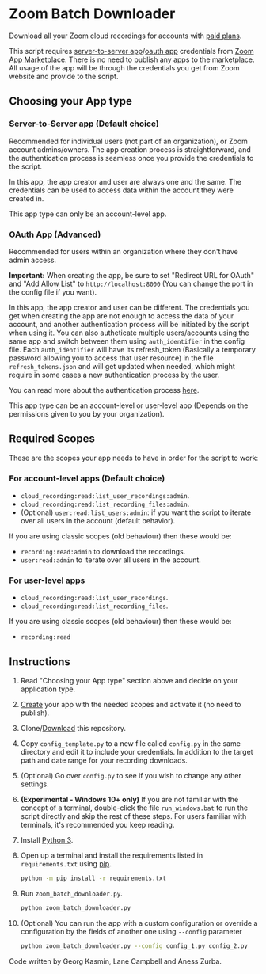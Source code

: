 # Zoom Batch Downloader

Download all your Zoom cloud recordings for accounts with [paid plans](https://zoom.us/pricing#personal).

This script requires [server-to-server app](https://developers.zoom.us/docs/internal-apps/create/)/[oauth app](https://developers.zoom.us/docs/integrations/create/) credentials from [Zoom App Marketplace](https://marketplace.zoom.us/user/build). There is no need to publish any apps to the marketplace. All usage of the app will be through the credentials you get from Zoom website and provide to the script.

## Choosing your App type

### Server-to-Server app (Default choice)

Recommended for individual users (not part of an organization), or Zoom account admins/owners. The app creation process is straightforward, and the authentication process is seamless once you provide the credentials to the script.

In this app, the app creator and user are always one and the same. The credentials can be used to access data within the account they were created in.

This app type can only be an account-level app.

### OAuth App (Advanced)

Recommended for users within an organization where they don't have admin access.

**Important:** When creating the app, be sure to set "Redirect URL for OAuth" and "Add Allow List" to `http://localhost:8000` (You can change the port in the config file if you want).

In this app, the app creator and user can be different. The credentials you get when creating the app are not enough to access the data of your account, and another authentication process will be initiated by the script when using it. You can also autheticate multiple users/accounts using the same app and switch between them using `auth_identifier` in the config file. Each `auth_identifier` will have its refresh_token (Basically a temporary password allowing you to access that user resource) in the file `refresh_tokens.json` and will get updated when needed, which might require in some cases a new authentication process by the user.

You can read more about the authentication process [here](https://developers.zoom.us/docs/api/rest/using-zoom-apis/).

This app type can be an account-level or user-level app (Depends on the permissions given to you by your organization).

## Required Scopes

These are the scopes your app needs to have in order for the script to work:

### For account-level apps (Default choice)

- `cloud_recording:read:list_user_recordings:admin`.
- `cloud_recording:read:list_recording_files:admin`.
- (Optional) `user:read:list_users:admin`: if you want the script to iterate over all users in the account (default behavior).

If you are using classic scopes (old behaviour) then these would be:

- `recording:read:admin` to download the recordings.
- `user:read:admin` to iterate over all users in the account.

### For user-level apps

- `cloud_recording:read:list_user_recordings`.
- `cloud_recording:read:list_recording_files`.

If you are using classic scopes (old behaviour) then these would be:

- `recording:read`

## Instructions

1. Read "Choosing your App type" section above and decide on your application type.

1. [Create](https://marketplace.zoom.us/user/build) your app with the needed scopes and activate it (no need to publish).

1. Clone/[Download](https://github.com/AnessZurba/zoom-batch-downloader/archive/refs/heads/master.zip) this repository.

1. Copy `config_template.py` to a new file called `config.py` in the same directory and edit it to include your credentials. In addition to the target path and date range for your recording downloads.

1. (Optional) Go over `config.py` to see if you wish to change any other settings.

1. **(Experimental - Windows 10+ only)** If you are not familiar with the concept of a terminal, double-click the file `run_windows.bat` to run the script directly and skip the rest of these steps. For users familiar with terminals, it's recommended you keep reading.

1. Install [Python 3](https://wiki.python.org/moin/BeginnersGuide/Download).

1. Open up a terminal and install the requirements listed in `requirements.txt` using [pip](https://pip.pypa.io/en/stable/reference/requirement-specifiers/).

    ```bash
    python -m pip install -r requirements.txt
    ```

1. Run `zoom_batch_downloader.py`.

    ```bash
    python zoom_batch_downloader.py
    ```

1. (Optional) You can run the app with a custom configuration or override a configuration by the fields of another one using `--config` parameter

   ``` bash
   python zoom_batch_downloader.py --config config_1.py config_2.py
   ```

Code written by Georg Kasmin, Lane Campbell and Aness Zurba.

